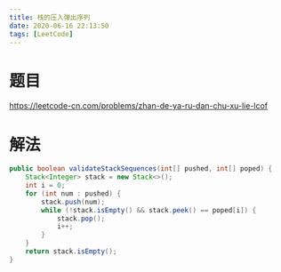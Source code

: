 ```yaml
---
title: 栈的压入弹出序列
date: 2020-06-16 22:13:50
tags: [LeetCode]
---
```


# 题目

https://leetcode-cn.com/problems/zhan-de-ya-ru-dan-chu-xu-lie-lcof

<!--more-->



# 解法

```java
public boolean validateStackSequences(int[] pushed, int[] poped) {
    Stack<Integer> stack = new Stack<>();
    int i = 0;
    for (int num : pushed) {
        stack.push(num);
        while (!stack.isEmpty() && stack.peek() == poped[i]) {
            stack.pop();
            i++;
        }
    }
    return stack.isEmpty();
}
```

